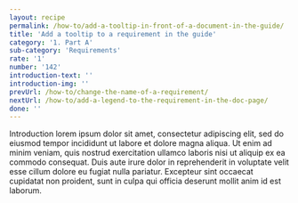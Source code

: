 ```yaml
---
layout: recipe
permalink: /how-to/add-a-tooltip-in-front-of-a-document-in-the-guide/
title: 'Add a tooltip to a requirement in the guide'
category: '1. Part A'
sub-category: 'Requirements'
rate: '1'
number: '142'
introduction-text: ''
introduction-img: ''
prevUrl: /how-to/change-the-name-of-a-requirement/
nextUrl: /how-to/add-a-legend-to-the-requirement-in-the-doc-page/
done: ''
---
```


Introduction lorem ipsum dolor sit amet, consectetur adipiscing elit, sed do eiusmod tempor incididunt ut labore et dolore magna aliqua. Ut enim ad minim veniam, quis nostrud exercitation ullamco laboris nisi ut aliquip ex ea commodo consequat. Duis aute irure dolor in reprehenderit in voluptate velit esse cillum dolore eu fugiat nulla pariatur. Excepteur sint occaecat cupidatat non proident, sunt in culpa qui officia deserunt mollit anim id est laborum.

